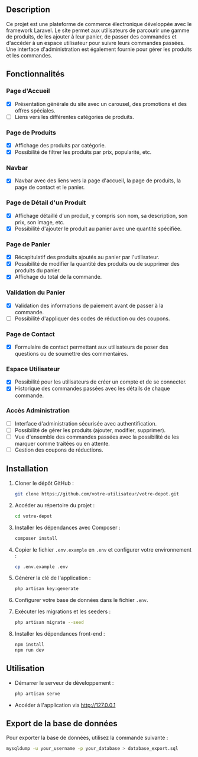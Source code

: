 ## Description

Ce projet est une plateforme de commerce électronique développée avec le framework Laravel. Le site permet aux utilisateurs de parcourir une gamme de produits, de les ajouter à leur panier, de passer des commandes et d'accéder à un espace utilisateur pour suivre leurs commandes passées. Une interface d'administration est également fournie pour gérer les produits et les commandes.

## Fonctionnalités

### Page d'Accueil
- [x] Présentation générale du site avec un carousel, des promotions et des offres spéciales.
- [ ] Liens vers les différentes catégories de produits.

### Page de Produits
- [x] Affichage des produits par catégorie.
- [x] Possibilité de filtrer les produits par prix, popularité, etc.

### Navbar
- [x] Navbar avec des liens vers la page d'accueil, la page de produits, la page de contact et le panier.

### Page de Détail d'un Produit
- [x] Affichage détaillé d'un produit, y compris son nom, sa description, son prix, son image, etc.
- [x] Possibilité d'ajouter le produit au panier avec une quantité spécifiée.

### Page de Panier
- [x] Récapitulatif des produits ajoutés au panier par l'utilisateur.
- [x] Possibilité de modifier la quantité des produits ou de supprimer des produits du panier.
- [x] Affichage du total de la commande.

### Validation du Panier
- [x] Validation des informations de paiement avant de passer à la commande.
- [ ] Possibilité d'appliquer des codes de réduction ou des coupons.

### Page de Contact
- [x] Formulaire de contact permettant aux utilisateurs de poser des questions ou de soumettre des commentaires.

### Espace Utilisateur
- [x] Possibilité pour les utilisateurs de créer un compte et de se connecter.
- [x] Historique des commandes passées avec les détails de chaque commande.

### Accès Administration
- [ ] Interface d'administration sécurisée avec authentification.
- [ ] Possibilité de gérer les produits (ajouter, modifier, supprimer).
- [ ] Vue d'ensemble des commandes passées avec la possibilité de les marquer comme traitées ou en attente.
- [ ] Gestion des coupons de réductions.

## Installation

1. Cloner le dépôt GitHub :
    ```bash
    git clone https://github.com/votre-utilisateur/votre-depot.git
    ```
2. Accéder au répertoire du projet :
    ```bash
    cd votre-depot
    ```
3. Installer les dépendances avec Composer :
    ```bash
    composer install
    ```
4. Copier le fichier `.env.example` en `.env` et configurer votre environnement :
    ```bash
    cp .env.example .env
    ```
5. Générer la clé de l'application :
    ```bash
    php artisan key:generate
    ```
6. Configurer votre base de données dans le fichier `.env`.

7. Exécuter les migrations et les seeders :
    ```bash
    php artisan migrate --seed
    ```
8. Installer les dépendances front-end :
    ```bash
    npm install
    npm run dev
    ```

## Utilisation

- Démarrer le serveur de développement :
    ```bash
    php artisan serve
    ```

- Accéder à l'application via http://127.0.0.1

## Export de la base de données

Pour exporter la base de données, utilisez la commande suivante :
```bash
mysqldump -u your_username -p your_database > database_export.sql
